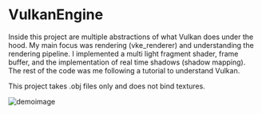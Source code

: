 # VulkanEngine
Inside this project are multiple abstractions of what Vulkan does under the hood. My main focus was rendering (vke_renderer) and understanding the rendering pipeline. I implemented a multi light fragment shader, frame buffer, and the implementation of real time shadows (shadow mapping). The rest of the code was me following a tutorial to understand Vulkan.

This project takes .obj files only and does not bind textures.

![demoimage](https://user-images.githubusercontent.com/38144873/204107921-c03d1065-0d96-4def-8a61-ee9516a267bd.png)

